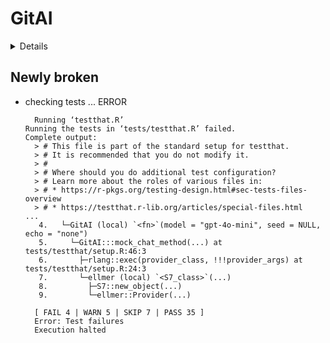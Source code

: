 # GitAI

<details>

* Version: 0.1.0
* GitHub: NA
* Source code: https://github.com/cran/GitAI
* Date/Publication: 2025-02-20 18:40:16 UTC
* Number of recursive dependencies: 74

Run `revdepcheck::cloud_details(, "GitAI")` for more info

</details>

## Newly broken

*   checking tests ... ERROR
    ```
      Running ‘testthat.R’
    Running the tests in ‘tests/testthat.R’ failed.
    Complete output:
      > # This file is part of the standard setup for testthat.
      > # It is recommended that you do not modify it.
      > #
      > # Where should you do additional test configuration?
      > # Learn more about the roles of various files in:
      > # * https://r-pkgs.org/testing-design.html#sec-tests-files-overview
      > # * https://testthat.r-lib.org/articles/special-files.html
    ...
       4.   └─GitAI (local) `<fn>`(model = "gpt-4o-mini", seed = NULL, echo = "none")
       5.     └─GitAI:::mock_chat_method(...) at tests/testthat/setup.R:46:3
       6.       ├─rlang::exec(provider_class, !!!provider_args) at tests/testthat/setup.R:24:3
       7.       └─ellmer (local) `<S7_class>`(...)
       8.         ├─S7::new_object(...)
       9.         └─ellmer::Provider(...)
      
      [ FAIL 4 | WARN 5 | SKIP 7 | PASS 35 ]
      Error: Test failures
      Execution halted
    ```

